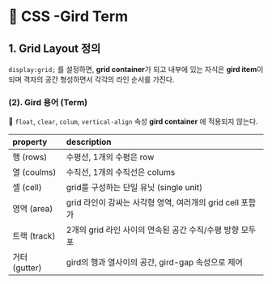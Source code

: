 # 📄 CSS -Gird Term

## 1. Grid Layout 정의 

`display:grid;` 를 설정하면, **grid container**가 되고 내부에 있는 자식은  **gird  item**이 되며 격자의 공간 형성하면서 각각의 라인 순서를  가진다.

### \(2\). Gird 용어 \(Term\)

🤚  `float`, `clear`, `colum`, `vertical-align` 속성 **gird container** 에 적용되지 않는다.

| property | description |
| :--- | :--- |
| 행 \(rows\) |  수평선, 1개의 수평은  row |
| 열 \(coulms\) | 수직선,  1개의 수직선은 colums |
| 셀 \(cell\) | grid를 구성하는 단일 유닛 \(single unit\) |
| 영역 \(area\) | grid 라인이 감싸는 사각형 영역, 여러개의 grid cell 포함 가 |
| 트랙 \(track\) | 2개의 grid 라인 사이의 연속된 공간 수직/수평 방향 모두 포 |
| 거터 \(gutter\) | gird의 행과 열사이의 공간, gird-gap 속성으로 제어 |



